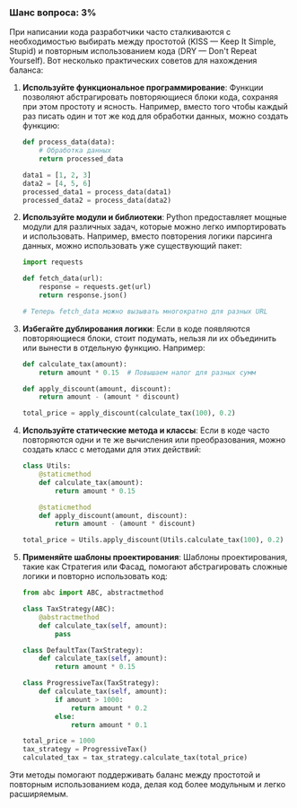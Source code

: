 ### Шанс вопроса: 3%

При написании кода разработчики часто сталкиваются с необходимостью выбирать между простотой (KISS — Keep It Simple, Stupid) и повторным использованием кода (DRY — Don't Repeat Yourself). Вот несколько практических советов для нахождения баланса:

1. **Используйте функциональное программирование**: Функции позволяют абстрагировать повторяющиеся блоки кода, сохраняя при этом простоту и ясность. Например, вместо того чтобы каждый раз писать один и тот же код для обработки данных, можно создать функцию:
    ```python
    def process_data(data):
        # Обработка данных
        return processed_data

    data1 = [1, 2, 3]
    data2 = [4, 5, 6]
    processed_data1 = process_data(data1)
    processed_data2 = process_data(data2)
    ```

2. **Используйте модули и библиотеки**: Python предоставляет мощные модули для различных задач, которые можно легко импортировать и использовать. Например, вместо повторения логики парсинга данных, можно использовать уже существующий пакет:
    ```python
    import requests

    def fetch_data(url):
        response = requests.get(url)
        return response.json()

    # Теперь fetch_data можно вызывать многократно для разных URL
    ```

3. **Избегайте дублирования логики**: Если в коде появляются повторяющиеся блоки, стоит подумать, нельзя ли их объединить или вынести в отдельную функцию. Например:
    ```python
    def calculate_tax(amount):
        return amount * 0.15  # Повышаем налог для разных сумм

    def apply_discount(amount, discount):
        return amount - (amount * discount)

    total_price = apply_discount(calculate_tax(100), 0.2)
    ```

4. **Используйте статические метода и классы**: Если в коде часто повторяются одни и те же вычисления или преобразования, можно создать класс с методами для этих действий:
    ```python
    class Utils:
        @staticmethod
        def calculate_tax(amount):
            return amount * 0.15

        @staticmethod
        def apply_discount(amount, discount):
            return amount - (amount * discount)

    total_price = Utils.apply_discount(Utils.calculate_tax(100), 0.2)
    ```

5. **Применяйте шаблоны проектирования**: Шаблоны проектирования, такие как Стратегия или Фасад, помогают абстрагировать сложные логики и повторно использовать код:
    ```python
    from abc import ABC, abstractmethod

    class TaxStrategy(ABC):
        @abstractmethod
        def calculate_tax(self, amount):
            pass

    class DefaultTax(TaxStrategy):
        def calculate_tax(self, amount):
            return amount * 0.15

    class ProgressiveTax(TaxStrategy):
        def calculate_tax(self, amount):
            if amount > 1000:
                return amount * 0.2
            else:
                return amount * 0.1

    total_price = 1000
    tax_strategy = ProgressiveTax()
    calculated_tax = tax_strategy.calculate_tax(total_price)
    ```

Эти методы помогают поддерживать баланс между простотой и повторным использованием кода, делая код более модульным и легко расширяемым.